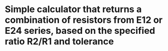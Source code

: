 # Simple calculator that returns a combination of resistors from E12 or E24 series, based on the specified ratio R2/R1 and tolerance
